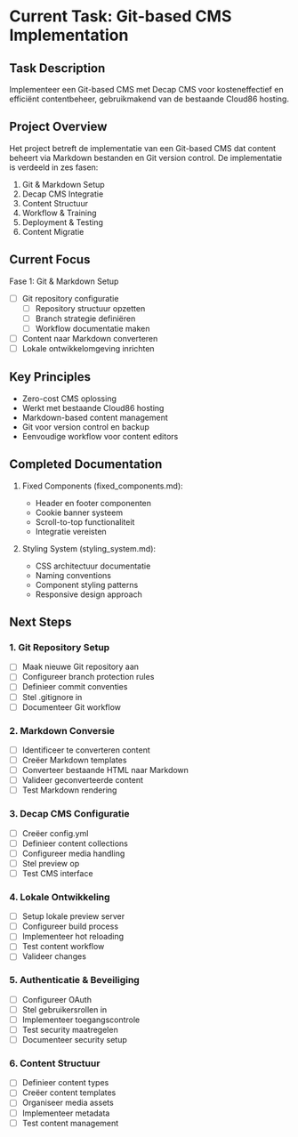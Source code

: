 # Current Task: Git-based CMS Implementation

## Task Description
Implementeer een Git-based CMS met Decap CMS voor kosteneffectief en efficiënt contentbeheer, gebruikmakend van de bestaande Cloud86 hosting.

## Project Overview
Het project betreft de implementatie van een Git-based CMS dat content beheert via Markdown bestanden en Git version control. De implementatie is verdeeld in zes fasen:

1. Git & Markdown Setup
2. Decap CMS Integratie
3. Content Structuur
4. Workflow & Training
5. Deployment & Testing
6. Content Migratie

## Current Focus
Fase 1: Git & Markdown Setup
- [ ] Git repository configuratie
  - [ ] Repository structuur opzetten
  - [ ] Branch strategie definiëren
  - [ ] Workflow documentatie maken
- [ ] Content naar Markdown converteren
- [ ] Lokale ontwikkelomgeving inrichten

## Key Principles
- Zero-cost CMS oplossing
- Werkt met bestaande Cloud86 hosting
- Markdown-based content management
- Git voor version control en backup
- Eenvoudige workflow voor content editors

## Completed Documentation
1. Fixed Components (fixed_components.md):
   - Header en footer componenten
   - Cookie banner systeem
   - Scroll-to-top functionaliteit
   - Integratie vereisten

2. Styling System (styling_system.md):
   - CSS architectuur documentatie
   - Naming conventions
   - Component styling patterns
   - Responsive design approach

## Next Steps

### 1. Git Repository Setup
- [ ] Maak nieuwe Git repository aan
- [ ] Configureer branch protection rules
- [ ] Definieer commit conventies
- [ ] Stel .gitignore in
- [ ] Documenteer Git workflow

### 2. Markdown Conversie
- [ ] Identificeer te converteren content
- [ ] Creëer Markdown templates
- [ ] Converteer bestaande HTML naar Markdown
- [ ] Valideer geconverteerde content
- [ ] Test Markdown rendering

### 3. Decap CMS Configuratie
- [ ] Creëer config.yml
- [ ] Definieer content collections
- [ ] Configureer media handling
- [ ] Stel preview op
- [ ] Test CMS interface

### 4. Lokale Ontwikkeling
- [ ] Setup lokale preview server
- [ ] Configureer build process
- [ ] Implementeer hot reloading
- [ ] Test content workflow
- [ ] Valideer changes

### 5. Authenticatie & Beveiliging
- [ ] Configureer OAuth
- [ ] Stel gebruikersrollen in
- [ ] Implementeer toegangscontrole
- [ ] Test security maatregelen
- [ ] Documenteer security setup

### 6. Content Structuur
- [ ] Definieer content types
- [ ] Creëer content templates
- [ ] Organiseer media assets
- [ ] Implementeer metadata
- [ ] Test content management

